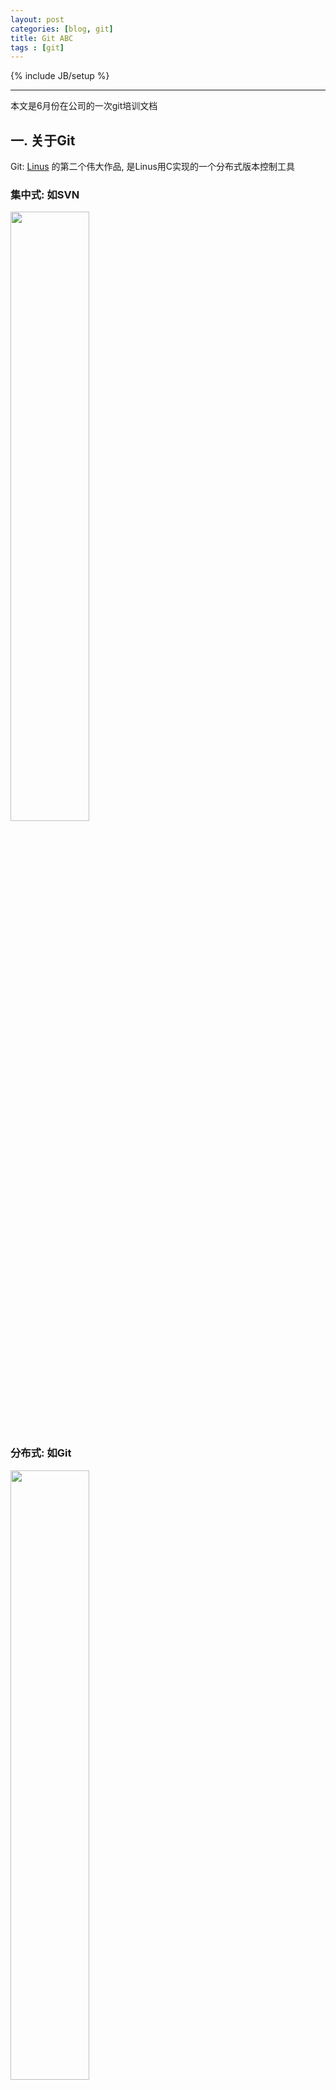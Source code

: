 ```yaml
---
layout: post
categories: [blog, git]
title: Git ABC
tags : [git]
---
```

{% include JB/setup %}


---

本文是6月份在公司的一次git培训文档

## 一. 关于Git

Git: [Linus](https://en.wikipedia.org/wiki/Linus_Torvalds) 的第二个伟大作品, 是Linus用C实现的一个分布式版本控制工具

### 集中式: 如SVN

  <img width="50%" src="/assets/images/git/jizhong.png" />

### 分布式: 如Git

  <img width="50%" src="/assets/images/git/fenbu.png" />

优势:

1. 去中心化
2. 本地提交
3. 分支策略

### 概念

* Local Structure
  * Workspace 工作区
  * Index/Stage 索引区
  * Local Repo 仓库
* Objects
  * commit 提交
  * tree 目录树
  * blob 文件
  * tag 里程碑
* References
  * branch 分支
  * remote 远程
  * HEAD 头指针
* Actions
  * status
  * add
  * commit
  * checkout
  * reset
  * diff
  * log
  * pull
  * push
  * blame
  * ...



---

## 二. 理解Git

What seems complex from a distance is often quite simple when you look closely enough

### 1. 本地仓库结构

![本地仓库结构](/assets/images/git/local.jpg)

* 工作区（workspace）：本地仓库里除了`.git/`以外的文件

* 版本库（Repository）：`.git/`里的所有文件

* 暂存区（stage or index）一个包含文件索引的目录树，`.git/index`(二进制文件)

---

### 2. 对象和引用的关系

![对象关系](/assets/images/git/big-picture.png)

* git对象：`.git/objects/` git 对象分为
  * commit（提交）
  * tree（目录）
  * blob（文件）
  * tag（里程碑)

---

## 三. 使用Git

### 1. 本地操作

![本地操作](/assets/images/git/cmd.jpg)

* **git add**

  git add 默认只把工作区**修改和新增**的文件加入index，并不会把在工作区的删除加入index。

  * `git rm <path>` 在工作区和index区删除该path文件

  * `git add -u <path>` 将**修改，删除**加入index, 但是不包括新增

  * `git add -A <path>` 将**修改，新增，删除** 都加入index

  * `git add -p` 交互式地询问是否把修改片段添加到index，按照修改片段来区分，不是按照修改文件。

* **git commit**

  * `-m`  添加内联说明消息

  * `--amend -m "..."` 修改最新的一个提交的说明, commit号会被修改, 但是父提交不会改变

  * `-a` 对工作区和index区修改和删除文件进行提交(对未入版本库的文件不起作用)，跳过git add  **不赞成使用**

* **git reset**

  git reset 的主要作用有2个：

  1)用当前版本库的文件替换index区或者工作区

  2)用指定的历史提交内容，替换版本库，index区，工作区

  * `git reset [commit] --<paths>` 带有文件名, 用该commit（默认HEAD）的该文件替换当前index中的文件，通常作为git add操作的回滚  **[repository->index]**

  * `git reset [方式] [commit]` ,有以下几种方式，方式默认是--mixed：

    * --soft：只把当前分支指向改为commit（默认HEAD）, 一个用例是合并本地多步提交 **[commit -> repository]**：

      * `git reset --soft HEAD^^` 工作区和index都没改变
      * `git commit -m "这个动作合并了3个提交为一个"`  因为index内容没被reset，现在直接commit即实现了修改log（reset），但是不改内容的目的

    * --mixed：除了实现soft，还把index区替换为commit指向的目录树 **[commit -> repository and index]**

    * --hard：除了实现mixed，还把工作区替换为commit指向的目录树的内容一致 **[commit -> repository, index, work]** 注意index的新文件会被去掉，work的新文件会保留

  * 回滚到上次HEAD的提交： `git reset --hard HEAD@{1}`

* **git checkout**

  * `git checkout [commit] -- <paths>` 带有path，不会改变HEAD内容。当

     * 省略 commit： 用index的paths文件替换工作区相应文件 **[index->work]**

     * 带有 commit：用版本库中的paths文件替换index和工作区相应文件 **[repository->index and work]** 注意index和工作区的新文件不会被更改

* **git diff**

  * `git diff` 工作区和index比较

  * `git diff HEAD` 工作区和当前分支版本库比较

  * `git diff --cached` `git diff --staged` index和版本库比较

  * `git diff $start_commit..$end_commit -- path/to/file` 2个提交之间diff, 文件可选, 注意文件路径前有空格


### 2. 回滚

* `git reflog --all` HEAD 变化记录
* `git reset --hard HEAD@{1}` 回滚到上一次HEAD的指向
* `git push -f` 参数 -f 将会强制(force)把本地老代码推送到远端, 以覆盖新代码
* 回滚后为出现某些机器提交号不一致?

  对于force push后的版本库, 如果另外一台机器代码存在force去掉的代码, 此时此机器pull 代码后, 废旧代码任然可能存在, 这容易造成force更新后, 各个机器commit不一致的情况(所谓的水印不一致)

  解决方案, 其他机器执行`git reset --hard origin/master`

---

## 四. 雕虫小技

  **Learn more, Do less**

* `git clean -fd` 删除本地非版本库, 非ignore的文件
* `git cherry-pick 提交号` 重放该提交
* `git revert 提交号` 创建一个新的commit, 用以undo 指定的提交, 如果能回滚(即指定提交后, 没有其他提交修改这部分代码), 会直接到commit步骤, 如果不能回滚, 将会发送冲突
* `git log <since>..<until>` 查看2个引用之间的提交，常用于比较当前分支和远程该分支的提交差异, **输出可以理解为后面一个减去前面一个(后面一个比前面一个多的  commit)**

  * 看看是否有提交没有push： `git log origin/分支名..HEAD`

  * 看看后面一个分支比前一个分支多的commit： `git log origin/分支A..分支B`

  * 看看是否本地不是最新（应该在remote updaate之后）： `git log HEAD..origin/分支名`

  * 看看2次HEAD变更之间的所有提交log `git log HEAD@{1}..HEAD@{0}` 注意顺序，调换2个head的位置，无输出
* `git commit --amend -m "..."` 修改最新的一个提交的说明, commit号会被修改, 但是父提交不会改变
* 使用reset --soft 进行合并提交记录
* git bisect 二分查找法排查bug

---

## 五. 其他主题

  **To be continue**

* git config
* git stash
* gitignore
* git hooks
* git tag
* git flow
* git subtree
* git commit 规范
* git 补丁
* git rebase

---

## 六. 抛砖引玉

* 完整地看一本git书籍/教程
  * [Git权威指南](http://www.amazon.cn/Git%E6%9D%83%E5%A8%81%E6%8C%87%E5%8D%97-%E8%92%8B%E9%91%AB/dp/B0058FLC40)
* 工具:
  * [oh-my-zsh](http://ohmyz.sh/)
  * [tig](https://github.com/jonas/tig)
* 运用
* 记笔记
* 不断学习

---

ToDo

* [探索 .git 目录，让你真正了理解git](http://blog.jobbole.com/98634)
